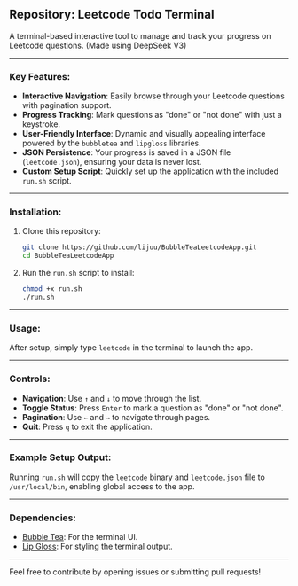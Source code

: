 ## Repository: Leetcode Todo Terminal

A terminal-based interactive tool to manage and track your progress on Leetcode questions. (Made using DeepSeek V3)

---

### Key Features:
- **Interactive Navigation**: Easily browse through your Leetcode questions with pagination support.
- **Progress Tracking**: Mark questions as "done" or "not done" with just a keystroke.
- **User-Friendly Interface**: Dynamic and visually appealing interface powered by the `bubbletea` and `lipgloss` libraries.
- **JSON Persistence**: Your progress is saved in a JSON file (`leetcode.json`), ensuring your data is never lost.
- **Custom Setup Script**: Quickly set up the application with the included `run.sh` script.

---

### Installation:

1. Clone this repository:
   ```bash
   git clone https://github.com/lijuu/BubbleTeaLeetcodeApp.git
   cd BubbleTeaLeetcodeApp
   ```

2. Run the `run.sh` script to install:
   ```bash
   chmod +x run.sh
   ./run.sh
   ```

---

### Usage:

After setup, simply type `leetcode` in the terminal to launch the app.

---

### Controls:

- **Navigation**: Use `↑` and `↓` to move through the list.
- **Toggle Status**: Press `Enter` to mark a question as "done" or "not done".
- **Pagination**: Use `←` and `→` to navigate through pages.
- **Quit**: Press `q` to exit the application.

---

### Example Setup Output:

Running `run.sh` will copy the `leetcode` binary and `leetcode.json` file to `/usr/local/bin`, enabling global access to the app.

---

### Dependencies:

- [Bubble Tea](https://github.com/charmbracelet/bubbletea): For the terminal UI.
- [Lip Gloss](https://github.com/charmbracelet/lipgloss): For styling the terminal output.

---

Feel free to contribute by opening issues or submitting pull requests!